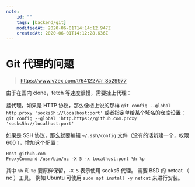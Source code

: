 ```yaml
---
note:
    id: ""
    tags: [backend/git]
    modifiedAt: 2020-06-01T14:14:12.947Z
    createdAt: 2020-06-01T14:12:28.636Z
---
```

# Git 代理的问题
> https://www.v2ex.com/t/641227#r_8529977

由于在国内 clone，fetch 等速度很慢，需要挂上代理：

挂代理，如果是 HTTP 协议，那么像楼上说的那样
`git config --global http.proxy 'socks5h://localhost:port'`
或者指定单给某个域名的仓库设置：
`git config --global 'http.https://github.com.proxy' 'socks5h://localhost:port'`

如果是 SSH 协议，那么就要编辑 `~/.ssh/config` 文件（没有的话新建一个，权限 600 ），增加这个配置：
```
Host github.com
ProxyCommand /usr/bin/nc -X 5 -x localhost:port %h %p
```
其中 `%h` 和 `%p` 要原样保留，`-X 5` 表示使用 socks5 代理。
需要 BSD 的 netcat （ nc ）工具。
例如 Ubuntu 可使用 `sudo apt install -y netcat` 来进行安装。


